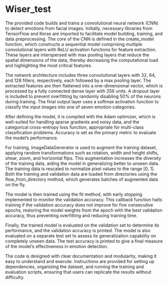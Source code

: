 # Wiser_test
The provided code builds and trains a convolutional neural network (CNN) to detect emotions from facial images. Initially, necessary libraries from TensorFlow and Keras are imported to facilitate model building, training, and data preprocessing. The core of the CNN is defined in the create_model function, which constructs a sequential model comprising multiple convolutional layers with ReLU activation functions for feature extraction. These layers are interspersed with max pooling layers that reduce the spatial dimensions of the data, thereby decreasing the computational load and highlighting the most critical features.

The network architecture includes three convolutional layers with 32, 64, and 128 filters, respectively, each followed by a max pooling layer. The extracted features are then flattened into a one-dimensional vector, which is processed by a fully connected dense layer with 256 units. A dropout layer is included to prevent overfitting by randomly disabling 50% of the neurons during training. The final output layer uses a softmax activation function to classify the input images into one of seven emotion categories.

After defining the model, it is compiled with the Adam optimizer, which is well-suited for handling sparse gradients and noisy data, and the categorical cross-entropy loss function, appropriate for multi-class classification problems. Accuracy is set as the primary metric to evaluate the model’s performance.

For training, ImageDataGenerator is used to augment the training dataset, applying random transformations such as rotation, width and height shifts, shear, zoom, and horizontal flips. This augmentation increases the diversity of the training data, aiding the model in generalizing better to unseen data. The training data is rescaled to normalize pixel values to the range [0, 1]. Both the training and validation data are loaded from directories using the flow_from_directory method, which generates batches of augmented data on the fly.

The model is then trained using the fit method, with early stopping implemented to monitor the validation accuracy. This callback function halts training if the validation accuracy does not improve for five consecutive epochs, restoring the model weights from the epoch with the best validation accuracy, thus preventing overfitting and reducing training time.

Finally, the trained model is evaluated on the validation set to determine its performance, and the validation accuracy is printed. The model is also evaluated on a separate test set to assess its generalization capability on completely unseen data. The test accuracy is printed to give a final measure of the model’s effectiveness in emotion detection.

The code is designed with clear documentation and modularity, making it easy to understand and execute. Instructions are provided for setting up dependencies, organizing the dataset, and running the training and evaluation scripts, ensuring that users can replicate the results without difficulty.

